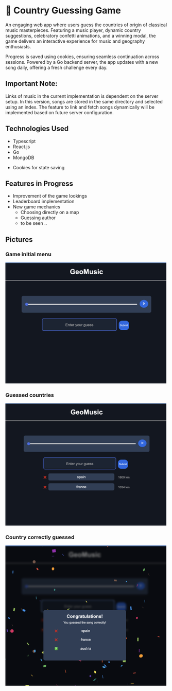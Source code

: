 # 🎵 Country Guessing Game

An engaging web app where users guess the countries of origin of classical music masterpieces. Featuring a music player, dynamic country suggestions, celebratory confetti animations, and a winning modal, the game delivers an interactive experience for music and geography enthusiasts.

Progress is saved using cookies, ensuring seamless continuation across sessions. Powered by a Go backend server, the app updates with a new song daily, offering a fresh challenge every day.

## Important Note:

Links of music in the current implementation is dependent on the server setup. In this version, songs are stored in the same directory and selected using an index. The feature to link and fetch songs dynamically will be implemented based on future server configuration.

## Technologies Used

- Typescript
- React.js
- Go
- MongoDB
* Cookies for state saving

## Features in Progress

- Improvement of the game lookings
- Leaderboard implementation
- New game mechanics
  - Choosing directly on a map
  - Guessing author
  - to be seen ..

## Pictures

### Game initial menu

<img src="img/main_menu.png" width="500"  alt="main menu" />

### Guessed countries

<img src="img/guessed.png" width="500"  alt="guessed" />

### Country correctly guessed

<img src="img/correct.png" width="500"  alt="correct" />
